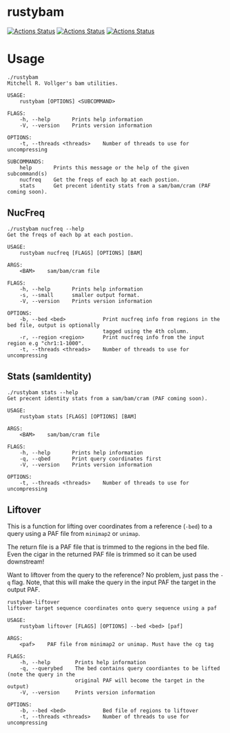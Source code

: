 # rustybam
[![Actions Status](https://github.com/mrvollger/rustybam/workflows/Test%20and%20Build/badge.svg)](https://github.com/mrvollger/rustybam/actions) 
[![Actions Status](https://github.com/mrvollger/rustybam/workflows/Formatting/badge.svg)](https://github.com/mrvollger/rustybam/actions) 
[![Actions Status](https://github.com/mrvollger/rustybam/workflows/Clippy/badge.svg)](https://github.com/mrvollger/rustybam/actions) 

# Usage 
```
./rustybam 
Mitchell R. Vollger's bam utilities.

USAGE:
    rustybam [OPTIONS] <SUBCOMMAND>

FLAGS:
    -h, --help       Prints help information
    -V, --version    Prints version information

OPTIONS:
    -t, --threads <threads>    Number of threads to use for uncompressing

SUBCOMMANDS:
    help       Prints this message or the help of the given subcommand(s)
    nucfreq    Get the freqs of each bp at each postion.
    stats      Get precent identity stats from a sam/bam/cram (PAF coming soon).
```

## NucFreq
```
./rustybam nucfreq --help
Get the freqs of each bp at each postion.

USAGE:
    rustybam nucfreq [FLAGS] [OPTIONS] [BAM]

ARGS:
    <BAM>    sam/bam/cram file

FLAGS:
    -h, --help       Prints help information
    -s, --small      smaller output format.
    -V, --version    Prints version information

OPTIONS:
    -b, --bed <bed>            Print nucfreq info from regions in the bed file, output is optionally
                               tagged using the 4th column.
    -r, --region <region>      Print nucfreq info from the input region e.g "chr1:1-1000".
    -t, --threads <threads>    Number of threads to use for uncompressing

```

## Stats (samIdentity)
```
./rustybam stats --help
Get precent identity stats from a sam/bam/cram (PAF coming soon).

USAGE:
    rustybam stats [FLAGS] [OPTIONS] [BAM]

ARGS:
    <BAM>    sam/bam/cram file

FLAGS:
    -h, --help       Prints help information
    -q, --qbed       Print query coordinates first
    -V, --version    Prints version information

OPTIONS:
    -t, --threads <threads>    Number of threads to use for uncompressing
```

## Liftover 
This is a function for lifting over coordinates from a reference (`-bed`) 
  to a query using a PAF file from `minimap2` or `unimap`. 

The return file is a PAF file that is trimmed to the regions in the bed file. 
Even the cigar in the returned PAF file is trimmed so it can be used downstream!

Want to liftover from the query to the reference? 
  No problem, just pass the `-q` flag. Note, that this will make
  the query in the input PAF the target in the output PAF. 

```
rustybam-liftover 
liftover target sequence coordinates onto query sequence using a paf

USAGE:
    rustybam liftover [FLAGS] [OPTIONS] --bed <bed> [paf]

ARGS:
    <paf>    PAF file from minimap2 or unimap. Must have the cg tag

FLAGS:
    -h, --help        Prints help information
    -q, --querybed    The bed contains query coordiantes to be lifted (note the query in the
                      original PAF will become the target in the output)
    -V, --version     Prints version information

OPTIONS:
    -b, --bed <bed>            Bed file of regions to liftover
    -t, --threads <threads>    Number of threads to use for uncompressing
```

